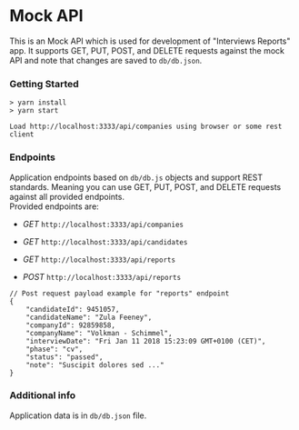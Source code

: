 # Mock API

This is an Mock API which is used for development of "Interviews Reports" app.
It supports GET, PUT, POST, and DELETE requests against the mock API and note that changes are saved to `db/db.json`.

### Getting Started

```
> yarn install
> yarn start   

Load http://localhost:3333/api/companies using browser or some rest client
```

### Endpoints 

Application endpoints based on `db/db.js` objects and support REST standards.
Meaning you can use GET, PUT, POST, and DELETE requests against all provided endpoints.   
Provided endpoints are:   
* *GET* `http://localhost:3333/api/companies`   
* *GET* `http://localhost:3333/api/candidates`
* *GET* `http://localhost:3333/api/reports`   
   

* *POST* `http://localhost:3333/api/reports`    
```
// Post request payload example for "reports" endpoint
{
    "candidateId": 9451057,
    "candidateName": "Zula Feeney",
    "companyId": 92859858,
    "companyName": "Volkman - Schimmel",
    "interviewDate": "Fri Jan 11 2018 15:23:09 GMT+0100 (CET)",
    "phase": "cv",
    "status": "passed",
    "note": "Suscipit dolores sed ..."
}
``` 


### Additional info

Application data is in `db/db.json` file.
